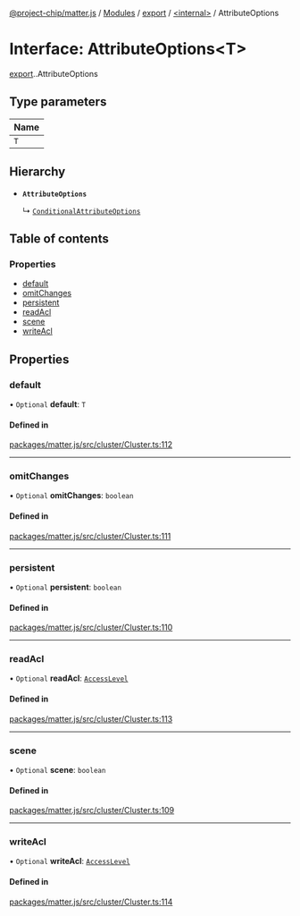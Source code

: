 [@project-chip/matter.js](../README.md) / [Modules](../modules.md) / [export](../modules/export.md) / [<internal\>](../modules/export._internal_.md) / AttributeOptions

# Interface: AttributeOptions<T\>

[export](../modules/export.md).[<internal>](../modules/export._internal_.md).AttributeOptions

## Type parameters

| Name |
| :------ |
| `T` |

## Hierarchy

- **`AttributeOptions`**

  ↳ [`ConditionalAttributeOptions`](export._internal_.ConditionalAttributeOptions.md)

## Table of contents

### Properties

- [default](export._internal_.AttributeOptions.md#default)
- [omitChanges](export._internal_.AttributeOptions.md#omitchanges)
- [persistent](export._internal_.AttributeOptions.md#persistent)
- [readAcl](export._internal_.AttributeOptions.md#readacl)
- [scene](export._internal_.AttributeOptions.md#scene)
- [writeAcl](export._internal_.AttributeOptions.md#writeacl)

## Properties

### default

• `Optional` **default**: `T`

#### Defined in

[packages/matter.js/src/cluster/Cluster.ts:112](https://github.com/project-chip/matter.js/blob/16d5b0d/packages/matter.js/src/cluster/Cluster.ts#L112)

___

### omitChanges

• `Optional` **omitChanges**: `boolean`

#### Defined in

[packages/matter.js/src/cluster/Cluster.ts:111](https://github.com/project-chip/matter.js/blob/16d5b0d/packages/matter.js/src/cluster/Cluster.ts#L111)

___

### persistent

• `Optional` **persistent**: `boolean`

#### Defined in

[packages/matter.js/src/cluster/Cluster.ts:110](https://github.com/project-chip/matter.js/blob/16d5b0d/packages/matter.js/src/cluster/Cluster.ts#L110)

___

### readAcl

• `Optional` **readAcl**: [`AccessLevel`](../enums/cluster_export.AccessLevel.md)

#### Defined in

[packages/matter.js/src/cluster/Cluster.ts:113](https://github.com/project-chip/matter.js/blob/16d5b0d/packages/matter.js/src/cluster/Cluster.ts#L113)

___

### scene

• `Optional` **scene**: `boolean`

#### Defined in

[packages/matter.js/src/cluster/Cluster.ts:109](https://github.com/project-chip/matter.js/blob/16d5b0d/packages/matter.js/src/cluster/Cluster.ts#L109)

___

### writeAcl

• `Optional` **writeAcl**: [`AccessLevel`](../enums/cluster_export.AccessLevel.md)

#### Defined in

[packages/matter.js/src/cluster/Cluster.ts:114](https://github.com/project-chip/matter.js/blob/16d5b0d/packages/matter.js/src/cluster/Cluster.ts#L114)
